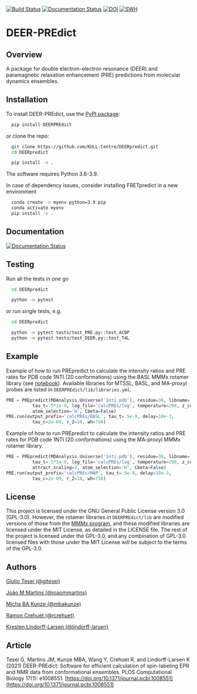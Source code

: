 [![Build Status](https://app.travis-ci.com/KULL-Centre/DEERpredict.svg?branch=main)](https://app.travis-ci.com/KULL-Centre/DEERpredict)
[![Documentation Status](https://readthedocs.org/projects/deerpredict/badge/?version=latest)](https://deerpredict.readthedocs.io)
[![DOI](https://zenodo.org/badge/217526987.svg)](https://zenodo.org/badge/latestdoi/217526987)
[![SWH](https://archive.softwareheritage.org/badge/origin/https://github.com/KULL-Centre/DEERpredict/)](https://archive.softwareheritage.org/browse/origin/?origin_url=https://github.com/KULL-Centre/DEERpredict)

DEER-PREdict
===========

Overview
--------

A package for double electron-electron resonance (DEER) and paramagnetic relaxation enhancement (PRE) predictions from molecular dynamics ensembles.

Installation
------------

To install DEER-PREdict, use the [PyPI package](https://pypi.org/project/DEERPREdict):

```bash
  pip install DEERPREdict
```

or clone the repo:

```bash
  git clone https://github.com/KULL-Centre/DEERpredict.git
  cd DEERpredict

  pip install -e . 
```

The software requires Python 3.6-3.9.

In case of dependency issues, consider installing FRETpredict in a new environment

```bash
  conda create -n myenv python=3.9 pip
  conda activate myenv
  pip install -e .
```

Documentation
-------------

[![Documentation Status](https://readthedocs.org/projects/deerpredict/badge/?version=latest&style=for-the-badge)](https://deerpredict.readthedocs.io)


Testing
-------

Run all the tests in one go

```bash
  cd DEERpredict

  python -m pytest
```
or run single tests, e.g.

```bash
  cd DEERpredict

  python -m pytest tests/test_PRE.py::test_ACBP
  python -m pytest tests/test_DEER.py::test_T4L
```

Example
-------------

Example of how to run PREpredict to calculate the intensity ratios and PRE rates for PDB code 1NTI (20 conformations) using the BASL MMMx rotamer library (see [notebook](https://github.com/KULL-Centre/DEERpredict/blob/main/tests/data/ACBP/ACBP.ipynb)). Available libraries for MTSSL, BASL, and MA-proxyl probes are listed in `DEERPREdict/lib/libraries.yml`.

```python
PRE = PREpredict(MDAnalysis.Universe('1nti.pdb'), residue=36, libname='BASL MMMx',
          tau_t=.5*1e-9, log_file='calcPREs/log', temperature=298, z_cutoff=0.05,
          atom_selection='H', Cbeta=False)
PRE.run(output_prefix='calcPREs/BASL', tau_t=.5e-9, delay=10e-3,
          tau_c=2e-09, r_2=10, wh=750)
```

Example of how to run PREpredict to calculate the intensity ratios and PRE rates for PDB code 1NTI (20 conformations) using the MA-proxyl MMMx rotamer library.

```python
PRE = PREpredict(MDAnalysis.Universe('1nti.pdb'), residue=36, libname='MA-proxyl MMMx',
          tau_t=.5*1e-9, log_file='calcPREs/log', temperature=298, z_cutoff=0.05,
          attract_scaling=2, atom_selection='H', Cbeta=False)
PRE.run(output_prefix='calcPREs/MAP', tau_t=.5e-9, delay=10e-3,
          tau_c=2e-09, r_2=10, wh=750)
```

License
-------------

This project is licensed under the GNU General Public License version 3.0 (GPL-3.0). However, the rotamer libraries in `DEERPREdict/lib` are modified versions of those from the [MMMx program](https://mmmx.info/index.html), and these modified libraries are licensed under the MIT License, as detailed in the LICENSE file. The rest of the project is licensed under the GPL-3.0, and any combination of GPL-3.0 licensed files with those under the MIT License will be subject to the terms of the GPL-3.0.

Authors
-------------

[Giulio Tesei (@gitesei)](https://github.com/gitesei)

[João M Martins (@joaommartins)](https://github.com/joaommartins)

[Micha BA Kunze (@mbakunze)](https://github.com/mbakunze)

[Ramon Crehuet (@rcrehuet)](https://github.com/rcrehuet)

[Kresten Lindorff-Larsen (@lindorff-larsen)](https://github.com/lindorff-larsen)


Article
-------------

Tesei G, Martins JM, Kunze MBA, Wang Y, Crehuet R, and Lindorff-Larsen K (2021) 
DEER-PREdict: Software for efficient calculation of spin-labeling EPR and NMR data from conformational ensembles. 
PLOS Computational Biology 17(1): e1008551. [https://doi.org/10.1371/journal.pcbi.1008551](https://doi.org/10.1371/journal.pcbi.1008551)
